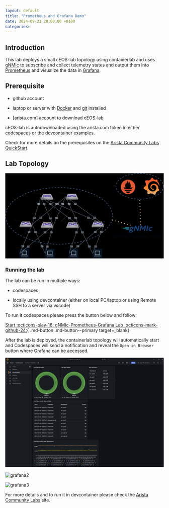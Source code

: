 ```yaml
---
layout: default
title: "Prometheus and Grafana Demo"
date: 2024-09-21 20:00:00 +0100
categories:
---
```


## Introduction

This lab deploys a small cEOS-lab topology using containerlab and
uses [gNMIc](https://gnmic.openconfig.net/) to subscribe and collect telemetry states and output
them into [Prometheus](https://prometheus.io/docs/prometheus/latest/getting_started/) and visualize
the data in [Grafana](https://grafana.com/).

## Prerequisite

- github account

- laptop or server with [Docker](https://www.docker.com/) and [git](https://git-scm.com/downloads) installed

- [arista.com] account to download cEOS-lab

cEOS-lab is autodownloaded using the arista.com token in either codespaces or the devcontainer examples.

Check for more details on the prerequisites on the [Arista Community Labs QuickStart](https://aclabs.arista.com/quickstart/).

## Lab Topology

![topology](../../../../_media/topology.drawio.png)

### Running the lab

The lab can be run in multiple ways:

- codespaces

- locally using devcontainer (either on local PC/laptop or using Remote SSH to a server via vscode)

To run it codespaces please press the button below and follow:

<!-- markdownlint-disable -->
[Start :octicons-play-16: gNMIc-Prometheus-Grafana Lab :octicons-mark-github-24:](https://codespaces.new/aristanetworks/aclabs/tree/main?quickstart=1&devcontainer_path=.devcontainer%2Fgnmic-prometheus-grafana%2Fdevcontainer.json){ .md-button .md-button--primary target=_blank}
<!-- markdownlint-enable -->

After the lab is deployed, the containerlab topology will automatically start and Codespaces
will send a notification and reveal the `Open in Browser` button where Grafana can be accessed.

![grafana1](_media/aclabs-telemetryA-grafana-ex1.png)

![grafana2](assets/img/aclabs-telemetryA-grafana-ex2.png)

![grafana3](assets/img/aclabs-telemetryA-grafana-ex3.png)

For more details and to run it in devcontainer please check the
[Arista Community Labs](https://aclabs.arista.com/telemetry) site.
